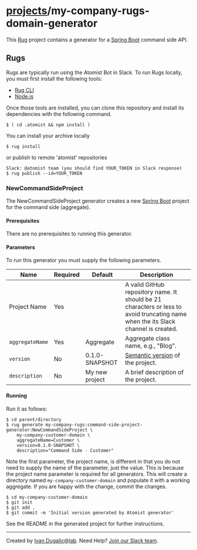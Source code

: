 # [projects](http://ivans-innovation-lab.github.io/projects)/my-company-rugs-domain-generator


This [Rug][rug] project contains a generator for a [Spring Boot][boot]
command side API.

[rug]: http://docs.atomist.com/

## Rugs

Rugs are typically run using the Atomist Bot in Slack. To run Rugs
locally, you must first install the following tools:

-   [Rug CLI][rug-cli]
-   [Node.js][node]

[rug-cli]: http://docs.atomist.com/user-guide/interfaces/cli/install/
[node]: https://nodejs.org/

Once those tools are installed, you can clone this repository and
install its dependencies with the following command.

```
$ ( cd .atomist && npm install )
```

You can install your archive locally
```
$ rug install
```
or publish to remote 'atomist' repositories

```
Slack: @atomist team (you should find YOUR_TOKEN in Slack response)
$ rug publish --id=YOUR_TOKEN
```

### NewCommandSideProject

The NewCommandSideProject generator creates a new [Spring
Boot][boot] project for the command side (aggregate).

[boot]: https://projects.spring.io/spring-boot/

#### Prerequisites

There are no prerequisites to running this generator.

#### Parameters

To run this generator you must supply the following parameters.

Name | Required | Default | Description
-----|----------|---------|------------
Project Name | Yes | |  A valid GitHub repository name.  It should be 21 characters or less to avoid truncating name when the its Slack channel is created.
`aggregateName` | Yes | Aggregate | Aggregate class name, e.g., "Blog".
`version` | No | 0.1.0-SNAPSHOT | [Semantic version][semver] of the project.
`description` | No | My new project | A brief description of the project.

[semver]: http://semver.org

#### Running

Run it as follows:

```
$ cd parent/directory
$ rug generate my-company-rugs:command-side-project-generator:NewCommandSideProject \
    my-company-customer-domain \
    aggregateName=Customer \
    version=0.1.0-SNAPSHOT \
    description="Command Side - Customer"
```

Note the first parameter, the project name, is different in that you
do not need to supply the name of the parameter, just the value.  This
is because the project name parameter is required for all generators.
This will create a directory named `my-company-customer-domain` and populate it
with a working aggregate.  If you are happy with the
change, commit the changes.

```
$ cd my-company-customer-domain
$ git init
$ git add .
$ git commit -m 'Initial version generated by Atomist generator'
```

See the README in the generated project for further instructions.

---
Created by [Ivan Dugalic][idugalic]@[lab][lab].
Need Help?  [Join our Slack team][slack].

[idugalic]: http://idugalic.pro
[lab]: http://lab.idugalic.pro
[slack]: https://join.slack.com/t/idugalic/signup
